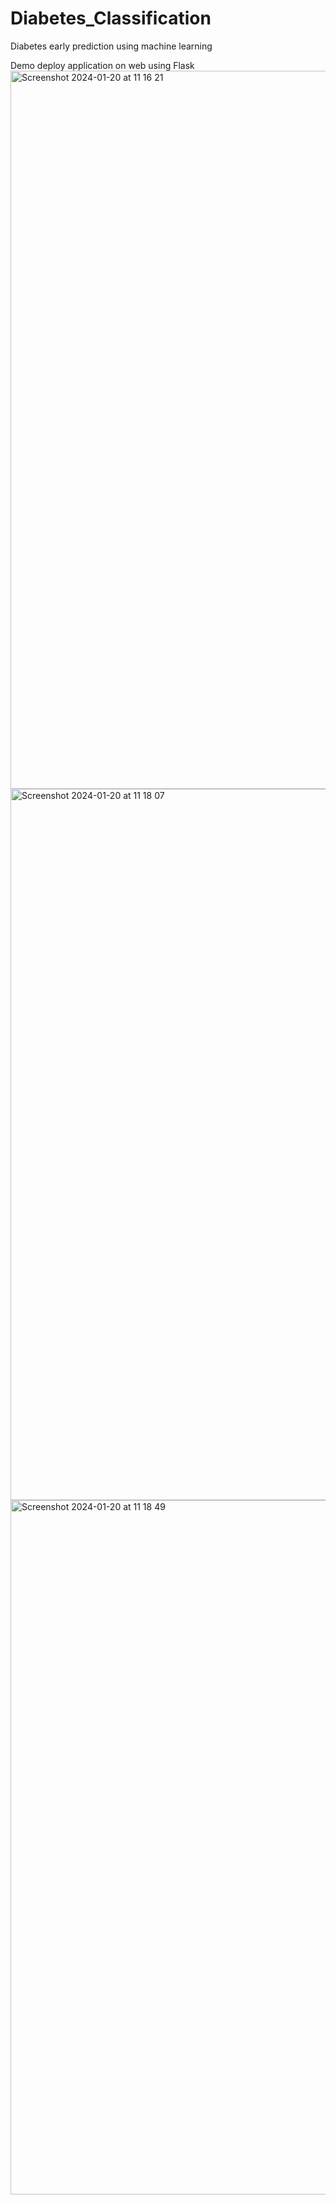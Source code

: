 # Diabetes_Classification
Diabetes early prediction using machine learning

Demo deploy application on web using Flask
<img width="1149" alt="Screenshot 2024-01-20 at 11 16 21" src="https://github.com/luzoxx/Diabetes_Classification/assets/101235787/438c672f-6fa1-47d0-aa6b-106ec49c26be">
<img width="1138" alt="Screenshot 2024-01-20 at 11 18 07" src="https://github.com/luzoxx/Diabetes_Classification/assets/101235787/13679bcc-3df7-4a96-a27f-163607a8b43a">
<img width="1111" alt="Screenshot 2024-01-20 at 11 18 49" src="https://github.com/luzoxx/Diabetes_Classification/assets/101235787/bae594d7-5c8e-45a1-a1f4-cf489c558c69">
